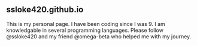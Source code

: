 ssloke420.github.io
----------------------

This is my personal page.
I have been coding since I was 9.
I am knowledgable in several programming languages.
Please follow @ssloke420 and my friend @omega-beta who helped me with my journey.
